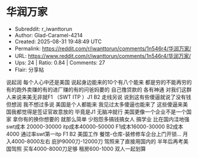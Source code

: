 # 华润万家

- Subreddit: r_iwanttorun
- Author: Glad-Caramel-4214
- Created: 2025-08-31 19:48:49 UTC
- Permalink: https://reddit.com/r/iwanttorun/comments/1n546r4/华润万家/
- URL: https://www.reddit.com/r/iwanttorun/comments/1n546r4/华润万家/
- Ups: 24 | Ratio: 0.84 | Comments: 27
- Flair: 分享帖


说起润 每个人心中还是美国 说起身边能来的10个有八个能来
都是穷的不能再穷的 有的跑外卖赚的有的进厂赚的有的问爸妈要的 自己撸贷款的
各有神通 对我们这群人来说来美无非就F1 （SWT ITP ）J1 B2 走线另说
说到这有些傻逼就说了没有钱但想润 我不想过多说 美国是个人都能来
我见过太多傻逼也能来了 这些傻逼来美国我都觉得是签证官故意放的 毕竟是J1
无脑冲就行 美国更像一个企业不是一个国家 拿你有的换你想要的 就那么简单
少抱怨多搞钱搞女人 搞学业 比在国内洼地强 swt成本 20000-30000
itp成本40000-50000 F1成本16000-30000 B2成本4000 通过率swt第一itp F1 B2
美国工作 餐馆-仓库-装修修车企台上门开锁… 月入4000-8000左右
庇护9000刀-12000刀 驾照来了直接用国内的 半年后再考美国驾照
买车4000-8000刀足够 租房600-1000 双人一起划算

